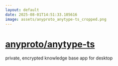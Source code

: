 ```yaml
---
layout: default
date: 2025-08-01T14:51:33.105616
image: assets/anyproto_anytype-ts_cropped.png
---
```


# [anyproto/anytype-ts](https://github.com/anyproto/anytype-ts)

private, encrypted knowledge base app for desktop
